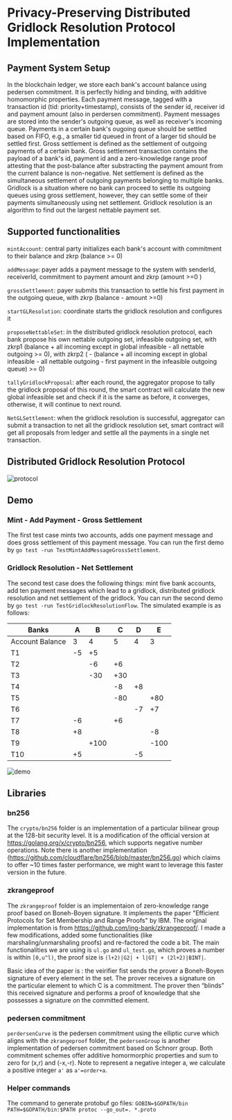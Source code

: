 # Privacy-Preserving Distributed Gridlock Resolution Protocol Implementation


## Payment System Setup
In the blockchain ledger, we store each bank's account balance using pedersen commitment. It is perfectly hiding and binding, with additive homomorphic properties. Each payment message, tagged with a transaction id (tid: priority+timestamp), consists of the sender id, receiver id and payment amount (also in perdersen commitment). Payment messages are stored into the sender's outgoing queue, as well as receiver's incoming queue. Payments in a certain bank's ougoing queue should be settled based on FIFO, e.g., a smaller tid queued in front of a larger tid should be settled first. Gross settlement is defined as the settlement of outgoing payments of a certain bank. Gross settlement transaction contains the payload of a bank's id, payment id and a zero-knowledge range proof attesting that the post-balance after substracting the payment amount from the current balance is non-negative. Net settlement is defined as the simultaneous settlement of outgoing payments belonging to multiple banks. Gridlock is a situation where no bank can proceed to settle its outgoing queues using gross settlement, however, they can settle some of their payments simultaneously using net settlement. Gridlock resolution is an algorithm to find out the largest nettable payment set.

## Supported functionalities
`mintAccount`: central party initializes each bank's account with commitment to their balance and zkrp (balance >= 0)


`addMessage`: payer adds a payment message to the system with senderId, receiverId, commitment to payment amount and zkrp (amount >=0 )


`grossSettlement`: payer submits this transaction to settle his first payment in the outgoing queue, with zkrp (balance - amount >=0)

`startGLResolution`: coordinate starts the gridlock resolution and configures it

`proposeNettableSet`: in the distributed gridlock resolution protocol, each bank propose his own nettable outgoing set, infeasible outgoing set, with zkrp1 (balance + all incoming except in global infeasible - all nettable outgoing >= 0), with zkrp2 ( - (balance + all incoming except in global infeasible - all nettable outgoing - first payment in the infeasible outgoing queue) >= 0)

`tallyGridlockProposal`: after each round, the aggregator propose to tally the gridlock proposal of this round, the smart contract will calculate the new global infeasible set and check if it is the same as before, it converges, otherwise, it will continue to next round.

`NetGLSettlement`: when the gridlock resolution is successful, aggregator can submit a transaction to net all the gridlock resolution set, smart contract will get all proposals from ledger and settle all the payments in a single net transaction.

## Distributed Gridlock Resolution Protocol

![protocol](https://github.com/blockchain-research/gridlock/blob/master/protocol.png)

## Demo
### Mint - Add Payment - Gross Settlement
The first test case mints two accounts, adds one payment message and does gross settlement of this payment message. You can run the first demo by `go test -run TestMintAddMessageGrossSettlement`.

### Gridlock Resolution - Net Settlement
The second test case does the following things: mint five bank accounts, add ten payment messages which lead to a gridlock, distributed gridlock resolution and net settlement of the gridlock. You can run the second demo by `go test -run TestGridlockResolutionFlow`. The simulated example is as follows:


Banks | A | B | C | D | E
------------ | ------------- | ------------ | ------------- | ------------ | -------------
Account Balance| 3 | 4 | 5 | 4 | 3
T1 | -5 | +5 | | | 
T2 | | -6 | +6 | |
T3 | | -30 | +30 | |
T4 | | | -8 | +8 | 
T5 | | | -80 | | +80
T6 | | | | -7 | +7
T7 | -6 | | +6 | |
T8 | +8 | | | | -8
T9 | | +100 | | | -100
T10 | +5 | | | -5 | 

![demo](https://github.com/blockchain-research/gridlock/blob/master/demo.png)

## Libraries

### bn256

The `crypto/bn256` folder is an implementation of a particular bilinear group at the 128-bit security level. It is a modification of the official version at https://golang.org/x/crypto/bn256, which supports negative number operations. 
Note there is another implementation (https://github.com/cloudflare/bn256/blob/master/bn256.go) which claims to offer ~10 times faster performance, we might want to leverage this faster version in the future.

### zkrangeproof
The `zkrangeproof` folder is an implementaion of zero-knowledge range proof based on Boneh-Boyen signature. It implements the paper "Efficient Protocols for Set Membership and Range Proofs" by IBM. The original implementation is from https://github.com/ing-bank/zkrangeproof/. I made a few modifications, added some functionalities (like marshaling/unmarshaling proofs) and re-factored the code a bit. The main functionalities we are using is `ul.go` and `ul_test.go`, which proves a number is within `[0,u^l)`, the proof size is `(l+2)|G2| + l|GT| + (2l+2)|BINT|`. 

Basic idea of the paper is : the veirifier fist sends the prover a Boneh-Boyen signature of every element in the set. The prover receives a signature on the particular element to which C is a commitment. The prover then “blinds” this received signature and performs a proof of knowledge that she possesses a signature on the committed element. 

### pedersen commitment
`perdersenCurve` is the pedersen commitment using the elliptic curve which aligns with the `zkrangeproof` folder, the `pedersenGroup` is another implementation of pedersen commitment based on Schnorr group. Both commitment schemes offer additive homormorphic properties and sum to zero for (x,r) and (-x,-r). Note to represent a negative integer a, we calculate a positive integer `a'` as `a'=order+a`.

### Helper commands
The command to generate protobuf go files:
`GOBIN=$GOPATH/bin PATH=$GOPATH/bin:$PATH protoc --go_out=. *.proto`
